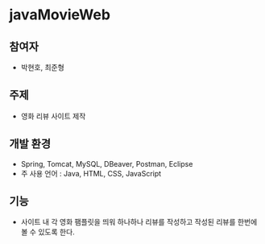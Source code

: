 # javaMovieWeb


## 참여자

- 박현호, 최준형

## 주제

- 영화 리뷰 사이트 제작

## 개발 환경

- Spring, Tomcat, MySQL, DBeaver, Postman, Eclipse
- 주 사용 언어 : Java, HTML, CSS, JavaScript

## 기능

- 사이트 내 각 영화 팸플릿을 띄워 하나하나 리뷰를 작성하고 작성된 리뷰를 한번에 볼 수 있도록 한다.
